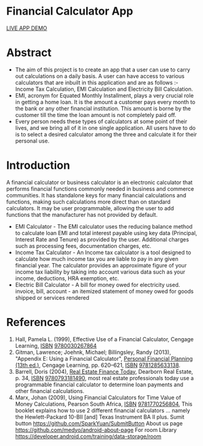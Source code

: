 # Financial Calculator App



<a href="https://appetize.io/app/z6fgumz6fncqwq23d6uca24dae?device=pixel4&osVersion=11.0&scale=75">LIVE APP DEMO</a>
# Abstract

- The aim of this project is to create an app that a user can use to carry out calculations on a daily basis. A user can have access to various calculators that are inbuilt in this application and are as follows :- Income Tax Calculation, EMI Calculation and Electricity Bill Calculation.
- EMI, acronym for Equated Monthly Installment, plays a very crucial role in getting a home loan. It is the amount a customer pays every month to the bank or any other financial institution. This amount is borne by the customer till the time the loan amount is not completely paid off.  
- Every person needs these types of calculators at some point of their lives, and we bring all of it in one single application. All users have to do is to select a desired calculator among the three and calculate it for their personal use.

# Introduction

A financial calculator or business calculator is an electronic calculator that performs financial functions commonly needed in business and commerce communities. It has standalone keys for many financial calculations and functions, making such calculations more direct than on standard calculators. It may be user programmable, allowing the user to add functions that the manufacturer has not provided by default.

- EMI Calculator - The EMI calculator uses the reducing balance method to calculate loan EMI and total interest payable using key data (Principal, Interest Rate and Tenure) as provided by the user. Additional charges such as processing fees, documentation charges, etc.
- Income Tax Calculator - An Income tax calculator is a tool designed to calculate how much income tax you are liable to pay in any given financial year. The calculator provides an approximate figure of your income tax liability by taking into account various data such as your income, deductions, HRA exemption, etc.
- Electric Bill Calculator - A bill for money owed for electricity used. invoice, bill, account - an itemized statement of money owed for goods shipped or services rendered

# References

1. Hall, Pamela L. (1999), Effective Use of a Financial Calculator, Cengage Learning, [ISBN](https://en.wikipedia.org/wiki/International_Standard_Book_Number) [9780030267864](https://en.wikipedia.org/wiki/Special:BookSources/9780030267864)
2. Gitman, Lawrence; Joehnk, Michael; Billingsley, Randy (2013), "Appendix E: Using a Financial Calculator", [Personal Financial Planning (13th ed.)](https://books.google.co.in/books?id=odAWAAAAQBAJ&pg=PA620&redir_esc=y), Cengage Learning, pp. 620–621, [ISBN](https://en.wikipedia.org/wiki/International_Standard_Book_Number) [9781285633138](https://en.wikipedia.org/wiki/Special:BookSources/9781285633138).
3. Barrell, Doris (2004), [Real Estate Finance Today](https://books.google.co.in/books?id=3oWaJr_0ZB4C&pg=PA34&redir_esc=y#v=onepage&q&f=false), Dearborn Real Estate, p. 34, [ISBN](https://en.wikipedia.org/wiki/International_Standard_Book_Number) [9780793181490](https://en.wikipedia.org/wiki/Special:BookSources/9780793181490), most real estate professionals today use a programmable financial calculator to determine loan payments and other financial calculations.
4. Marx, Johan (2009), Using Financial Calculators for Time Value of Money Calculations, Pearson South Africa, [ISBN](https://en.wikipedia.org/wiki/International_Standard_Book_Number) [9781770256804](https://en.wikipedia.org/wiki/Special:BookSources/9781770256804), This booklet explains how to use 2 different financial calculators ... namely the Hewlett-Packard 10-BII [and] Texas Instrument BA II plus.
Sumit button https://github.com/SparkYuan/SubmitButton
About us page https://github.com/medyo/android-about-page
For room Library https://developer.android.com/training/data-storage/room



